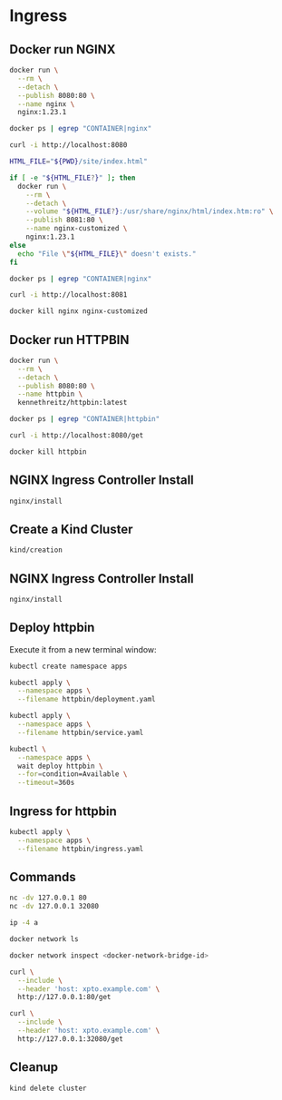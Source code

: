 # Ingress

## Docker run NGINX

```bash
docker run \
  --rm \
  --detach \
  --publish 8080:80 \
  --name nginx \
  nginx:1.23.1

docker ps | egrep "CONTAINER|nginx"

curl -i http://localhost:8080

HTML_FILE="${PWD}/site/index.html"

if [ -e "${HTML_FILE?}" ]; then
  docker run \
    --rm \
    --detach \
    --volume "${HTML_FILE?}:/usr/share/nginx/html/index.htm:ro" \
    --publish 8081:80 \
    --name nginx-customized \
    nginx:1.23.1
else
  echo "File \"${HTML_FILE}\" doesn't exists."
fi

docker ps | egrep "CONTAINER|nginx"

curl -i http://localhost:8081

docker kill nginx nginx-customized
```

## Docker run HTTPBIN

```bash
docker run \
  --rm \
  --detach \
  --publish 8080:80 \
  --name httpbin \
  kennethreitz/httpbin:latest

docker ps | egrep "CONTAINER|httpbin"

curl -i http://localhost:8080/get

docker kill httpbin
```

## NGINX Ingress Controller Install

```bash
nginx/install
```

## Create a Kind Cluster

```bash
kind/creation
```

## NGINX Ingress Controller Install

```bash
nginx/install
```

## Deploy httpbin

Execute it from a new terminal window:

```bash
kubectl create namespace apps

kubectl apply \
  --namespace apps \
  --filename httpbin/deployment.yaml

kubectl apply \
  --namespace apps \
  --filename httpbin/service.yaml

kubectl \
  --namespace apps \
  wait deploy httpbin \
  --for=condition=Available \
  --timeout=360s
```

## Ingress for httpbin

```bash
kubectl apply \
  --namespace apps \
  --filename httpbin/ingress.yaml
```

## Commands

```bash
nc -dv 127.0.0.1 80
nc -dv 127.0.0.1 32080

ip -4 a

docker network ls

docker network inspect <docker-network-bridge-id>

curl \
  --include \
  --header 'host: xpto.example.com' \
  http://127.0.0.1:80/get

curl \
  --include \
  --header 'host: xpto.example.com' \
  http://127.0.0.1:32080/get
```

## Cleanup

```bash
kind delete cluster
```
